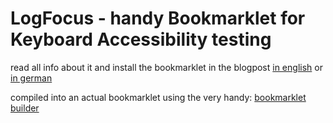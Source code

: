 LogFocus - handy Bookmarklet for Keyboard Accessibility testing
===============================================================

read all info about it and install the bookmarklet in the blogpost [in english](http://blog.ginader.de/archives/2008/11/19/LogFocus-handy-Bookmarklet-for-Keyboard-Accessibility-testing.php) or [in german](http://blog.ginader.de/archives/2008/11/19/archives/2008/11/19/LogFocus-hilfreiches-Bookmarklet-beim-Testen-von-Keyboard-Accessibility.php)

compiled into an actual bookmarklet using the very handy: [bookmarklet builder](http://subsimple.com/bookmarklets/jsbuilder.htm)